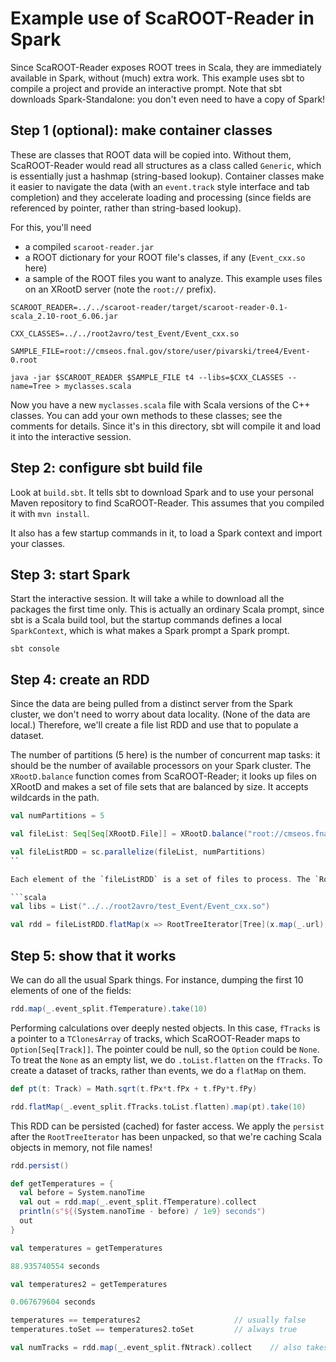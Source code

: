 # Example use of ScaROOT-Reader in Spark

Since ScaROOT-Reader exposes ROOT trees in Scala, they are immediately available in Spark, without (much) extra work. This example uses sbt to compile a project and provide an interactive prompt. Note that sbt downloads Spark-Standalone: you don't even need to have a copy of Spark!

## Step 1 (optional): make container classes

These are classes that ROOT data will be copied into. Without them, ScaROOT-Reader would read all structures as a class called `Generic`, which is essentially just a hashmap (string-based lookup). Container classes make it easier to navigate the data (with an `event.track` style interface and tab completion) and they accelerate loading and processing (since fields are referenced by pointer, rather than string-based lookup).

For this, you'll need

   * a compiled `scaroot-reader.jar`
   * a ROOT dictionary for your ROOT file's classes, if any (`Event_cxx.so` here)
   * a sample of the ROOT files you want to analyze. This example uses files on an XRootD server (note the `root://` prefix).

```
SCAROOT_READER=../../scaroot-reader/target/scaroot-reader-0.1-scala_2.10-root_6.06.jar

CXX_CLASSES=../../root2avro/test_Event/Event_cxx.so 

SAMPLE_FILE=root://cmseos.fnal.gov/store/user/pivarski/tree4/Event-0.root

java -jar $SCAROOT_READER $SAMPLE_FILE t4 --libs=$CXX_CLASSES --name=Tree > myclasses.scala
```

Now you have a new `myclasses.scala` file with Scala versions of the C++ classes. You can add your own methods to these classes; see the comments for details. Since it's in this directory, sbt will compile it and load it into the interactive session.

## Step 2: configure sbt build file

Look at `build.sbt`. It tells sbt to download Spark and to use your personal Maven repository to find ScaROOT-Reader. This assumes that you compiled it with `mvn install`.

It also has a few startup commands in it, to load a Spark context and import your classes.

## Step 3: start Spark

Start the interactive session. It will take a while to download all the packages the first time only. This is actually an ordinary Scala prompt, since sbt is a Scala build tool, but the startup commands defines a local `SparkContext`, which is what makes a Spark prompt a Spark prompt.

```
sbt console
```

## Step 4: create an RDD

Since the data are being pulled from a distinct server from the Spark cluster, we don't need to worry about data locality. (None of the data are local.) Therefore, we'll create a file list RDD and use that to populate a dataset.

The number of partitions (5 here) is the number of concurrent map tasks: it should be the number of available processors on your Spark cluster. The `XRootD.balance` function comes from ScaROOT-Reader; it looks up files on XRootD and makes a set of file sets that are balanced by size. It accepts wildcards in the path.

```scala
val numPartitions = 5

val fileList: Seq[Seq[XRootD.File]] = XRootD.balance("root://cmseos.fnal.gov/store/user/pivarski/tree4/*.root", numPartitions)

val fileListRDD = sc.parallelize(fileList, numPartitions)
``

Each element of the `fileListRDD` is a set of files to process. The `RootTreeIterator` turns a list of files into an iterator over their data. The only tricky part is to note that we want to do a `flatMap` over these iterators to get one continuous stream of data from all the files.

```scala
val libs = List("../../root2avro/test_Event/Event_cxx.so")

val rdd = fileListRDD.flatMap(x => RootTreeIterator[Tree](x.map(_.url), treeLocation, libs, myclasses))
```

## Step 5: show that it works

We can do all the usual Spark things. For instance, dumping the first 10 elements of one of the fields:

```scala
rdd.map(_.event_split.fTemperature).take(10)
```

Performing calculations over deeply nested objects. In this case, `fTracks` is a pointer to a `TClonesArray` of tracks, which ScaROOT-Reader maps to `Option[Seq[Track]]`. The pointer could be null, so the `Option` could be `None`. To treat the `None` as an empty list, we do `.toList.flatten` on the `fTracks`. To create a dataset of tracks, rather than events, we do a `flatMap` on them.

```scala
def pt(t: Track) = Math.sqrt(t.fPx*t.fPx + t.fPy*t.fPy)

rdd.flatMap(_.event_split.fTracks.toList.flatten).map(pt).take(10)
```

This RDD can be persisted (cached) for faster access. We apply the `persist` after the `RootTreeIterator` has been unpacked, so that we're caching Scala objects in memory, not file names!

```scala
rdd.persist()

def getTemperatures = {
  val before = System.nanoTime
  val out = rdd.map(_.event_split.fTemperature).collect
  println(s"${(System.nanoTime - before) / 1e9} seconds")
  out
}

val temperatures = getTemperatures

88.935740554 seconds

val temperatures2 = getTemperatures

0.067679604 seconds

temperatures == temperatures2                     // usually false
temperatures.toSet == temperatures2.toSet         // always true

val numTracks = rdd.map(_.event_split.fNtrack).collect    // also takes ~0.03 seconds
```
